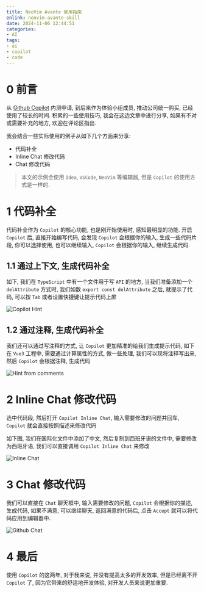 ```yaml
---
title: NeoVim Avante 使用指南
enlink: neovim-avante-skill
date: 2024-11-06 12:44:51
categories:
- AI
tags:
- ai
- copilot
- code
---
```


# 0 前言

从 [Github Copilot](https://github.com/features/copilot) 内测申请, 到后来作为体验小组成员, 推动公司统一购买, 已经使用了较长的时间. 积累的一些使用技巧, 我会在这边文章中进行分享, 如果有不对或需要补充的地方, 欢迎在评论区指出.

我会结合一些实际使用的例子从如下几个方面来分享:

- 代码补全
- Inline Chat 修改代码
- Chat 修改代码

> 本文的示例会使用 `Idea`, `VSCode`, `NeoVim` 等编辑器, 但是 `Copilot` 的使用方式是一样的.

# 1 代码补全

代码补全作为 `Copilot` 的核心功能, 也是刚开始使用时, 感知最明显的功能. 开启 `Copilot` 后, 直接开始编写代码, 会发现 `Copilot` 会根据你的输入, 生成一些代码片段, 你可以选择使用, 也可以继续输入, `Copilot` 会根据你的输入, 继续生成代码.


## 1.1 通过上下文, 生成代码补全

如下, 我们在 `TypeScript` 中有一个文件用于写 `API` 的地方, 当我们准备添加一个 `delAttribute` 方式时, 我们如数 `export const delAttribute` 之后, 就提示了代码, 可以按 `Tab` 或者设置快捷键让提示代码上屏

![Copilot Hint](https://cdn.jsdelivr.net/gh/yelog/assets/images/202411271034673.gif)

## 1.2 通过注释, 生成代码补全

我们还可以通过写注释的方式, 让 `Copilot` 更加精准的给我们生成提示代码, 如下在 `Vue3` 工程中, 需要通过计算属性的方式, 做一些处理, 我们可以现将注释写出来, 然后 `Copilot` 会根据注释, 生成代码 

![Hint from comments](https://cdn.jsdelivr.net/gh/yelog/assets/images/202411271054707.gif)

# 2 Inline Chat 修改代码

选中代码段, 然后打开 `Copilot Inline Chat`, 输入需要修改的问题并回车, `Copilot` 就会直接按照描述来修改代码

如下图, 我们在国际化文件中添加了中文, 然后复制到西班牙语的文件中, 需要修改为西班牙语, 我们可以直接调用 `Copilot Inline Chat` 来修改

![Inline Chat](https://cdn.jsdelivr.net/gh/yelog/assets/images/202411271103290.gif)


# 3 Chat 修改代码

我们可以直接在 `Chat` 聊天框中, 输入需要修改的问题, `Copilot` 会根据你的描述, 生成代码, 如果不满意, 可以继续聊天, 返回满意的代码后, 点击 `Accept` 就可以将代码应用到编辑器中.

![Github Chat](https://cdn.jsdelivr.net/gh/yelog/assets/images/202412021204553.png)

# 4 最后

使用 `Copilot` 的这两年, 对于我来说, 并没有提高太多的开发效率, 但是已经离不开 `Copilot` 了, 因为它带来的舒适地开发体验, 对开发人员来说更加重要.




